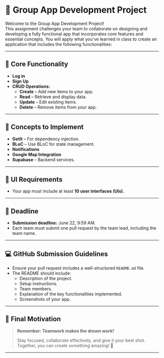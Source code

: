 # 📱 Group App Development Project

Welcome to the Group App Development Project!  
This assignment challenges your team to collaborate on designing and developing a fully functional app that incorporates core features and essential concepts. You will apply what you've learned in class to create an application that includes the following functionalities:

---

## 🎯 Core Functionality

- **Log in**
- **Sign Up**
- **CRUD Operations:**
  - **Create** – Add new items to your app.
  - **Read** – Retrieve and display data.
  - **Update** – Edit existing items.
  - **Delete** – Remove items from your app.

---

## 🔧 Concepts to Implement

- **GetIt** – For dependency injection.
- **BLoC** – Use BLoC for state management.
- **Notifications**
- **Google Map Integration**
- **Supabase** – Backend services.

---

## 🌟 UI Requirements

- Your app must include at least **10 user interfaces (UIs).**

---

## 📅 Deadline

- **Submission deadline:** June 22, 9:59 AM.
- Each team must submit one pull request by the team lead, including the team name.

---

## 💻 GitHub Submission Guidelines

- Ensure your pull request includes a well-structured `README.md` file.
- The README should include:
  - Description of the project.
  - Setup instructions.
  - Team members.
  - Explanation of the key functionalities implemented.
  - Screenshots of your app.

---

## 🌟 Final Motivation

> **Remember: Teamwork makes the dream work!**
>
> Stay focused, collaborate effectively, and give it your best shot.  
> Together, you can create something amazing! 🚀

---

